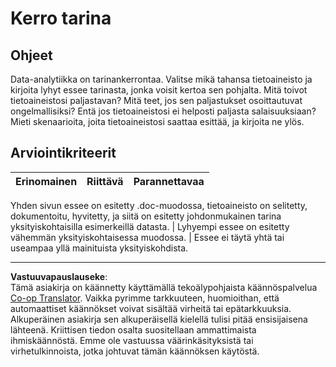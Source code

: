<!--
CO_OP_TRANSLATOR_METADATA:
{
  "original_hash": "8980d7efd101c82d6d6ffc3458214120",
  "translation_date": "2025-08-26T22:39:47+00:00",
  "source_file": "4-Data-Science-Lifecycle/16-communication/assignment.md",
  "language_code": "fi"
}
-->
# Kerro tarina

## Ohjeet

Data-analytiikka on tarinankerrontaa. Valitse mikä tahansa tietoaineisto ja kirjoita lyhyt essee tarinasta, jonka voisit kertoa sen pohjalta. Mitä toivot tietoaineistosi paljastavan? Mitä teet, jos sen paljastukset osoittautuvat ongelmallisiksi? Entä jos tietoaineistosi ei helposti paljasta salaisuuksiaan? Mieti skenaarioita, joita tietoaineistosi saattaa esittää, ja kirjoita ne ylös.

## Arviointikriteerit

Erinomainen | Riittävä | Parannettavaa
--- | --- | -- |

Yhden sivun essee on esitetty .doc-muodossa, tietoaineisto on selitetty, dokumentoitu, hyvitetty, ja siitä on esitetty johdonmukainen tarina yksityiskohtaisilla esimerkeillä datasta. | Lyhyempi essee on esitetty vähemmän yksityiskohtaisessa muodossa. | Essee ei täytä yhtä tai useampaa yllä mainituista yksityiskohdista.

---

**Vastuuvapauslauseke**:  
Tämä asiakirja on käännetty käyttämällä tekoälypohjaista käännöspalvelua [Co-op Translator](https://github.com/Azure/co-op-translator). Vaikka pyrimme tarkkuuteen, huomioithan, että automaattiset käännökset voivat sisältää virheitä tai epätarkkuuksia. Alkuperäinen asiakirja sen alkuperäisellä kielellä tulisi pitää ensisijaisena lähteenä. Kriittisen tiedon osalta suositellaan ammattimaista ihmiskäännöstä. Emme ole vastuussa väärinkäsityksistä tai virhetulkinnoista, jotka johtuvat tämän käännöksen käytöstä.